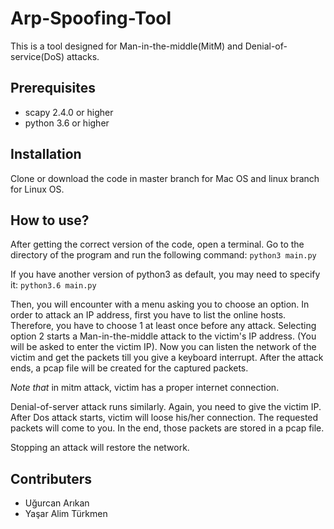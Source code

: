 # Arp-Spoofing-Tool

This is a tool designed for Man-in-the-middle(MitM) and Denial-of-service(DoS) attacks. 

## Prerequisites 
* scapy 2.4.0 or higher
* python 3.6 or higher

## Installation
Clone or download the code in master branch for Mac OS and  linux branch for Linux OS. 

## How to use?
After getting the correct version of the code, open a terminal. Go to the directory of the program and run the following command:
` python3 main.py `

If you have another version of python3 as default, you may need to specify it: ` python3.6 main.py `

Then, you will encounter with a menu asking you to choose an option. In order to attack an IP address, first
you have to list the online hosts. Therefore, you have to choose 1 at least once before any attack.
Selecting option 2 starts a Man-in-the-middle attack to the victim's IP address. (You will be asked to enter the victim IP). Now you can listen
the network of the victim and get the packets till you give a keyboard interrupt. After the attack ends, a pcap file will be created 
for the captured packets.

*Note that* in mitm attack, victim has a proper internet connection. 

Denial-of-server attack runs similarly. Again, you need to give the victim IP. After Dos attack starts, victim will loose his/her
connection. The requested packets will come to you. In the end, those packets are stored in a pcap file. 

Stopping an attack will restore the network.


## Contributers
* Uğurcan Arıkan
* Yaşar Alim Türkmen
